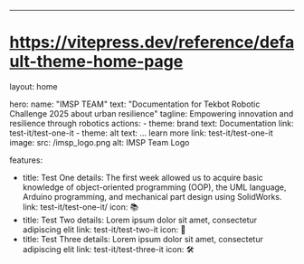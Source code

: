 ---
# https://vitepress.dev/reference/default-theme-home-page
layout: home

hero:
  name: "IMSP TEAM"
  text: "Documentation for Tekbot Robotic Challenge 2025 about urban resilience"
  tagline: Empowering innovation and resilience through robotics
  actions:
    - theme: brand
      text: Documentation
      link: test-it/test-one-it
    - theme: alt
      text: ... learn more
      link: test-it/test-one-it
  image:
      src: /imsp_logo.png
      alt: IMSP Team Logo

features:
  - title: Test One
    details: The first week allowed us to acquire basic knowledge of object-oriented programming (OOP), the UML language, Arduino programming, and mechanical part design using SolidWorks.
    link: test-it/test-one-it/
    icon: 📚
  - title: Test Two
    details: Lorem ipsum dolor sit amet, consectetur adipiscing elit
    link: test-it/test-two-it
    icon: 🔧
  - title: Test Three
    details: Lorem ipsum dolor sit amet, consectetur adipiscing elit
    link: test-it/test-three-it
    icon: 🛠️